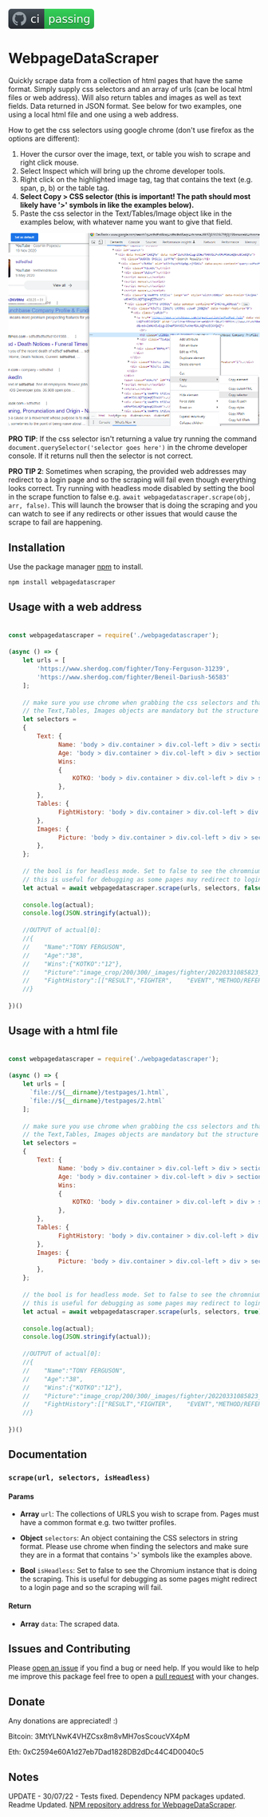 [![img](./badgegithubactions.svg)](https://github.com/hpt-dev/WebpageDataScraper/actions)

# WebpageDataScraper
Quickly scrape data from a collection of html pages that have the same format. Simply supply css selectors and an array of urls (can be local html files or web address). Will also return tables and images as well as text fields. Data returned in JSON format. See below for two examples, one using a local html file and one using a web address.

How to get the css selectors using google chrome (don't use firefox as the options are different):
1)  Hover the cursor over the image, text, or table you wish to scrape and right click mouse.
2)  Select Inspect which will bring up the chrome developer tools.
3)  Right click on the highlighted image tag, tag that contains the text (e.g. span, p, b) or the table tag.
5)  **Select Copy > CSS selector (this is important! The path should most likely have '>' symbols in like the examples below).**
6)  Paste the css selector in the Text/Tables/Image object like in the examples below, with whatever name you want to give that field.

![How to find CSS selectors with chrome and chrome dev tools](./HowToFindSelectors.png)

**PRO TIP**: If the css selector isn't returning a value try running the command `document.querySelector('selector goes here')` in the chrome developer console. 
If it returns null then the selector is not correct.

**PRO TIP 2**: Sometimes when scraping, the provided web addresses may redirect to a login page and so the scraping will fail even though everything looks correct. Try running with headless mode disabled by setting the bool in the scrape function to false e.g. `await webpagedatascraper.scrape(obj, arr, false)`. This will launch the browser
that is doing the scraping and you can watch to see if any redirects or other issues that would cause the scrape to fail are happening.

## Installation
Use the package manager [npm](https://www.npmjs.com/) to install. 

```bash
npm install webpagedatascraper
```

## Usage with a web address
```javascript

const webpagedatascraper = require('./webpagedatascraper');

(async () => {
    let urls = [
        'https://www.sherdog.com/fighter/Tony-Ferguson-31239',
        'https://www.sherdog.com/fighter/Beneil-Dariush-56583'
    ];
    
    // make sure you use chrome when grabbing the css selectors and that they are in a format that contains '>' symbols like below.
    // the Text,Tables, Images objects are mandatory but the structure inside can be whatever you want.
    let selectors =
    {
        Text: {
              Name: 'body > div.container > div.col-left > div > section:nth-child(3) > div > div.fighter-info > div.fighter-right > div.fighter-title > div.fighter-line1 > h1 > span',
              Age: 'body > div.container > div.col-left > div > section:nth-child(3) > div > div.fighter-info > div.fighter-right > div.fighter-data > div.bio-holder > table > tbody > tr:nth-child(1) > td:nth-child(2) > b',
              Wins:
              {
                  KOTKO: 'body > div.container > div.col-left > div > section:nth-child(3) > div > div.fighter-info > div.fighter-right > div.fighter-data > div.winsloses-holder > div.wins > div:nth-child(3) > div.pl',
              },
        },
        Tables: {
              FightHistory: 'body > div.container > div.col-left > div > section:nth-child(4) > div.module.fight_history > div > table',
        },
        Images: {
              Picture: 'body > div.container > div.col-left > div > section:nth-child(3) > div > div.fighter-info > div:nth-child(1) > img'
        },
    };
    
    // the bool is for headless mode. Set to false to see the chromnium browser as it is doing the scraping
    // this is useful for debugging as some pages may redirect to login and the scraping will fail.
    let actual = await webpagedatascraper.scrape(urls, selectors, false);
                       
    console.log(actual);                
    console.log(JSON.stringify(actual));

    //OUTPUT of actual[0]:
    //{
    //    "Name":"TONY FERGUSON",
    //    "Age":"38",
    //    "Wins":{"KOTKO":"12"},
    //    "Picture":"image_crop/200/300/_images/fighter/20220331085823_Tony_Ferguson_ff.JPG",
    //    "FightHistory":[["RESULT","FIGHTER",    "EVENT","METHOD/REFEREE","R","TIME","LOSS","Michael Chandler","UFC 274 - Oliveira vs. Gaethje\nMay / 07 / 2022","KO (Front Kick)  //nJason Herzog\nVIEW PLAY-BY-PLAY","2","0:17","LOSS",   "Beneil Dariush","UFC 262 - Oliveira vs. Chandler\nMay / 15 / 2021","Decision (Unanimous)\nMike Beltran\nVIEW PLAY-BY-PLAY","3","5:00","LOSS","Charles Oliveira","UFC 256 - Figueiredo     vs. Moreno\nDec / 12 / 2020","Decision (Unanimous)\nMark Smith\nVIEW PLAY-BY-PLAY","3","5:00","LOSS","Justin Gaethje","UFC 249 - Ferguson vs. Gaethje\nMay / 09 / 2020","TKO (Punch)    \nHerb Dean\nVIEW PLAY-BY-PLAY","5","3:39","WIN","Donald Cerrone","UFC 238 - Cejudo vs. Moraes\nJun / 08 / 2019","TKO (Doctor Stoppage)\nDan Miragliotta\nVIEW PLAY-BY-PLAY","2",   "5:00"]]
    //}

})()

```

## Usage with a html file
```javascript

const webpagedatascraper = require('./webpagedatascraper');

(async () => {
    let urls = [
      `file://${__dirname}/testpages/1.html`,
      `file://${__dirname}/testpages/2.html`
    ];
    
    // make sure you use chrome when grabbing the css selectors and that they are in a format that contains '>' synmbols like below.
    // the Text,Tables, Images objects are mandatory but the structure inside can be whatever you want.
    let selectors =
    {
        Text: {
              Name: 'body > div.container > div.col-left > div > section:nth-child(3) > div > div.fighter-info > div.fighter-right > div.fighter-title > div.fighter-line1 > h1 > span',
              Age: 'body > div.container > div.col-left > div > section:nth-child(3) > div > div.fighter-info > div.fighter-right > div.fighter-data > div.bio-holder > table > tbody > tr:nth-child(1) > td:nth-child(2) > b',
              Wins:
              {
                  KOTKO: 'body > div.container > div.col-left > div > section:nth-child(3) > div > div.fighter-info > div.fighter-right > div.fighter-data > div.winsloses-holder > div.wins > div:nth-child(3) > div.pl',
              },
        },
        Tables: {
              FightHistory: 'body > div.container > div.col-left > div > section:nth-child(4) > div.module.fight_history > div > table',
        },
        Images: {
              Picture: 'body > div.container > div.col-left > div > section:nth-child(3) > div > div.fighter-info > div:nth-child(1) > img'
        },
    };

    // the bool is for headless mode. Set to false to see the chromnium browser as it is doing the scraping
    // this is useful for debugging as some pages may redirect to login and the scraping will fail.
    let actual = await webpagedatascraper.scrape(urls, selectors, true);
           
    console.log(actual);                
    console.log(JSON.stringify(actual));

    //OUTPUT of actual[0]:
    //{
    //    "Name":"TONY FERGUSON",
    //    "Age":"38",
    //    "Wins":{"KOTKO":"12"},
    //    "Picture":"image_crop/200/300/_images/fighter/20220331085823_Tony_Ferguson_ff.JPG",
    //    "FightHistory":[["RESULT","FIGHTER",    "EVENT","METHOD/REFEREE","R","TIME","LOSS","Michael Chandler","UFC 274 - Oliveira vs. Gaethje\nMay / 07 / 2022","KO (Front Kick)  //nJason Herzog\nVIEW PLAY-BY-PLAY","2","0:17","LOSS",   "Beneil Dariush","UFC 262 - Oliveira vs. Chandler\nMay / 15 / 2021","Decision (Unanimous)\nMike Beltran\nVIEW PLAY-BY-PLAY","3","5:00","LOSS","Charles Oliveira","UFC 256 - Figueiredo     vs. Moreno\nDec / 12 / 2020","Decision (Unanimous)\nMark Smith\nVIEW PLAY-BY-PLAY","3","5:00","LOSS","Justin Gaethje","UFC 249 - Ferguson vs. Gaethje\nMay / 09 / 2020","TKO (Punch)    \nHerb Dean\nVIEW PLAY-BY-PLAY","5","3:39","WIN","Donald Cerrone","UFC 238 - Cejudo vs. Moraes\nJun / 08 / 2019","TKO (Doctor Stoppage)\nDan Miragliotta\nVIEW PLAY-BY-PLAY","2",   "5:00"]]
    //}

})()

```
## Documentation

### `scrape(url, selectors, isHeadless)`

#### Params
-  **Array**  `url`: The collections of URLS you wish to scrape from. Pages must have a common format e.g. two twitter profiles.

-  **Object**  `selectors`: An object containing the CSS selectors in string format. Please use chrome when finding the selectors and make sure they are in a format that contains '>' symbols like the examples above.

-  **Bool**  `isHeadless`:  Set to false to see the Chromium instance that is doing the scraping. This is useful for debugging as some pages might redirect to a login page and so the scraping will fail.

#### Return
-  **Array** `data`: The scraped data.

## Issues and Contributing
Please [open an issue](https://github.com/hpt-dev/WebpageDataScraper/issues) if you find a bug or need help. If you would like to help me improve this package feel free to open a [pull request](https://github.com/hpt-dev/WebpageDataScraper/pulls) with your changes.

## Donate 
Any donations are appreciated! :)

Bitcoin: 3MtYLNwK4VHZCsx8m8vMH7osScoucVX4pM

Eth: 0xC2594e60A1d27eb7Dad1828DB2dDc44C4D0040c5

## Notes
UPDATE - 30/07/22 - Tests fixed. Dependency NPM packages updated. Readme Updated. [NPM repository address for WebpageDataScraper](https://www.npmjs.com/package/webpagedatascraper).
